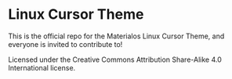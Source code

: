 # Linux Cursor Theme
This is the official repo for the Materialos Linux Cursor Theme, and everyone is invited to contribute to!

Licensed under the Creative Commons Attribution Share-Alike 4.0 International license.
